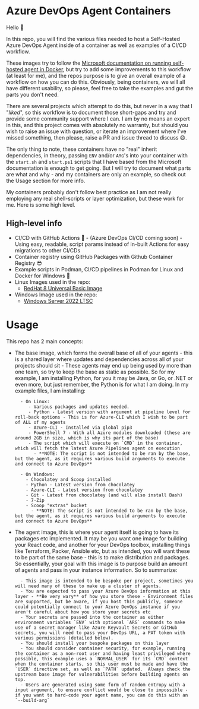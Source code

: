 # Azure DevOps Agent Containers

Hello :wave:

In this repo, you will find the various files needed to host a Self-Hosted Azure DevOps Agent inside of a container as well as examples of a CI/CD workflow.

These images try to follow the [Microsoft documentation on running self-hosted agent in Docker](https://docs.microsoft.com/en-us/azure/devops/pipelines/agents/docker?view=azure-devops), but try to add some improvements to this workflow (at least for me), and the repos purpose is to give an overall example of a workflow on how you can do this.  Obviously, being containers, we will all have different usability, so please, feel free to take the examples and gut the parts you don't need.

There are several projects which attempt to do this, but never in a way that I "_liked_", so this workflow is to document those short-gaps and try and provide some community support where I can.  I am by no means an expert in this, and this project comes with absolutely no warranty, but should you wish to raise an issue with question, or iterate an improvement where I've missed something, then please, raise a PR and issue thread to discuss :smile:.

The only thing to note, these containers have no "real" inherit dependencies, in theory, passing `ENV` and/or `ARG`'s into your container with the `start.sh` and `start.ps1` scripts that I have based from the Microsoft documentation is enough to get going. But I will try to document what parts are what and why - and my containers are only an example, so check out the Usage section for more info.

My containers probably don't follow best practice as I am not really employing any real shell-scripts or layer optimization, but these work for me. Here is some high level.

## High-level info

- CI/CD with GitHub Actions :rocket: - (Azure DevOps CI/CD coming soon) - Using easy, readable, script params instead of in-built Actions for easy migrations to other CI/CDs
- Container registry using GitHub Packages with Github Container Registry :sunglasses:
- Example scripts in Podman, CI/CD pipelines in Podman for Linux and Docker for Windows :whale:
- Linux Images used in the repo:
   - [RedHat 8 Universal Basic Image](https://catalog.redhat.com/software/container-stacks/detail/5ec53f50ef29fd35586d9a56)
 - Windows Image used in the repo:
   - [Windows Server 2022 LTSC](https://hub.docker.com/_/microsoft-windows-server/) 

# Usage

This repo has 2 main concepts:

- The base image, which forms the overall base of all of your agents - this is a shared layer where updates and dependencies across all of your projects should sit - These agents may end up being used by more than one team, so try to keep the base as static as possible. So for my example, I am installing Python, for you it may be Java, or Go, or .NET or even more, but just remember, the Python is for what I am doing. In my example files, I am installing:

        - On Linux:
           - Various packages and updates needed.
           - Python - Latest version with argument at pipeline level for roll-back options - This is for Azure-CLI which I wish to be part of ALL of my agents
           - Azure-CLI - Installed via global pip3
           - PowerShell 7 - With all Azure modules downloaded (these are around 2GB in size, which is why its part of the base)
           - The script which will execute on `CMD` in the container, which will fetch the latest Azure Pipelines agent on execution
             - **NOTE: The script is not intended to be ran by the base, but the agent, as it requires various build arguments to execute and connect to Azure DevOps** 

        - On Windows:
          - Chocolatey and Scoop installed
          - Python - Latest version from chocolatey
          - Azure-CLI - Latest version from chocolatey
          - Git - Latest from chocolatey (and will also install Bash)
          - 7-Zip
          - Scoop "extras" bucket
            - **NOTE: The script is not intended to be ran by the base, but the agent, as it requires various build arguments to execute and connect to Azure DevOps**
  
- The agent image, this is where your agent itself is going to have its packages etc implemented.  It may be you want one image for building your React code, and another for your DevOps toolbox, installing things like Terraform, Packer, Ansible etc, but as intended, you will want these to be part of the same base - this is to make distribution and packages.  So essentially, your goal with this image is to purpose build an amount of agents and pass in your instance information.  So to summarize:
      
        - This image is intended to be bespoke per project, sometimes you will need many of these to make up a cluster of agents.
        - You are expected to pass your Azure DevOps information at this layer - **Be very wary** of how you store these - Environment files are supported, but be aware, if you host this publicly, someone could potentially connect to your Azure DevOps instance if you aren't careful about how you store your secrets etc
        - Your secrets are passed into the container as either environment variables `ENV` with optional `ARG` commands to make use of a secret manager like Azure Keyvault Secrets or GitHub secrets, you will need to pass your DevOps URL, a PAT token with various permissions (detailed below).
        - You should install your bespoke packages on this layer
        - You should consider container security, for example, running the container as a non-root user and having least privileged where possible, this example uses a `NORMAL_USER` for its `CMD` context when the container starts, so this user must be made and have the `USER` directive set, as well as `PATH` updated.  Always check the upstream base image for vulnerabilities before building agents on top.
        - Users are generated using some form of random entropy with a input argument, to ensure conflict would be close to impossible - if you want to hard-code your agent name, you can do this with an `--build-arg`